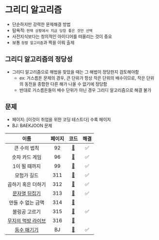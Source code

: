 # 그리디 알고리즘

- 단순하지만 강력한 문제해결 방법
- 탐욕적: `현재 상황에서 지금 당장 좋은 것만 선택`
- 사전지식보다는 창의적인 아이디어를 떠올리는 것이 중요
- 보통 `정렬 알고리즘`과 짝을 이뤄 출제

## 그리디 알고리즘의 정당성

- 그리디 알고리즘으로 해법을 찾았을 때는 그 해법이 정당한지 검토해야함
    - ex: 거스름돈 문제의 경우, 큰 단위가 항상 작은 단위의 배수이므로, 작은 단위의 동전을 종합한 다른 해가 나올 수 없기에 정당함
    - 반대로 거스름돈들이 배수 단위가 아닌 경우 그리디 알고리즘으로 해결 불가

## 문제

- 페이지: [이것이 취업을 위한 코딩 테스트다] 수록 페이지
- BJ: BAEKJOON 문제

|이름|페이지|코드|해결|
|:---:|:---:|:---:|:---:|
|큰 수의 법칙|92|[🚀](./BigNumber.java)|✅|
|숫자 카드 게임|96|[🚀](./NumberCardGame.java)|✅|
|1이 될 때까지|99|[🚀](./TillOne.java)|✅|
|모험가 길드|311|[🚀](./AdventureGuild.java)|✅|
|곱하기 혹은 더하기|312|[🚀](./MultiOrPlus.java)|✅|
|[문자열 뒤집기](https://www.acmicpc.net/problem/1439)|313|[🚀](./TurnString.java)|✅|
|만들 수 없는 금액|314|[🚀](./CannotMake.java)||
|볼링공 고르기|315|[🚀](./ChooseBall.java)|✅|
|[무지의 먹방 라이브](https://programmers.co.kr/learn/courses/30/lessons/42891)|316|[🚀](./MuziLive.java)||
|[등수 매기기](https://www.acmicpc.net/problem/2012)| BJ |[🚀](./등수매기기.java)|✅|